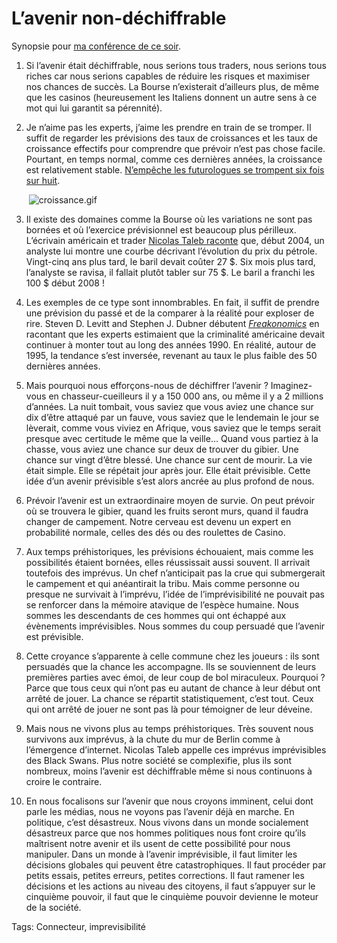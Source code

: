# L’avenir non-déchiffrable

Synopsie pour [ma conférence de ce soir](/2008/01/23/alors-peut-on-dechiffrer-l%e2%80%99avenir/).

1. Si l’avenir était déchiffrable, nous serions tous traders, nous serions tous riches car nous serions capables de réduire les risques et maximiser nos chances de succès. La Bourse n’existerait d’ailleurs plus, de même que les casinos (heureusement les Italiens donnent un autre sens à ce mot qui lui garantit sa pérennité).

2. Je n’aime pas les experts, j’aime les prendre en train de se tromper. Il suffit de regarder les prévisions des taux de croissances et les taux de croissance effectifs pour comprendre que prévoir n’est pas chose facile. Pourtant, en temps normal, comme ces dernières années, la croissance est relativement stable. [N’empêche les futurologues se trompent six fois sur huit](http://www.lemonde.fr/web/infog/0,47-0@2-3234,54-954005,0.html).

    ![croissance.gif](https://tcrouzet.com/images_tc/2008/01/croissance.gif)

3. Il existe des domaines comme la Bourse où les variations ne sont pas bornées et où l’exercice prévisionnel est beaucoup plus périlleux. L’écrivain américain et trader [Nicolas Taleb raconte](/2006/07/17/l%e2%80%99irresponsabilite-des-politiques/) que, début 2004, un analyste lui montre une courbe décrivant l’évolution du prix du pétrole. Vingt-cinq ans plus tard, le baril devait coûter 27 $. Six mois plus tard, l’analyste se ravisa, il fallait plutôt tabler sur 75 $. Le baril a franchi les 100 $ début 2008 !

4. Les exemples de ce type sont innombrables. En fait, il suffit de prendre une prévision du passé et de la comparer à la réalité pour exploser de rire. Steven D. Levitt and Stephen J. Dubner débutent [*Freakonomics*](http://www.amazon.com/Freakonomics-Revised-Expanded-Economist-Everything/dp/0061234001) en racontant que les experts estimaient que la criminalité américaine devait continuer à monter tout au long des années 1990. En réalité, autour de 1995, la tendance s’est inversée, revenant au taux le plus faible des 50 dernières années.

5. Mais pourquoi nous efforçons-nous de déchiffrer l’avenir ? Imaginez-vous en chasseur-cueilleurs il y a 150 000 ans, ou même il y a 2 millions d’années. La nuit tombait, vous saviez que vous aviez une chance sur dix d’être attaqué par un fauve, vous saviez que le lendemain le jour se lèverait, comme vous viviez en Afrique, vous saviez que le temps serait presque avec certitude le même que la veille… Quand vous partiez à la chasse, vous aviez une chance sur deux de trouver du gibier. Une chance sur vingt d’être blessé. Une chance sur cent de mourir. La vie était simple. Elle se répétait jour après jour. Elle était prévisible. Cette idée d’un avenir prévisible s’est alors ancrée au plus profond de nous.

6. Prévoir l’avenir est un extraordinaire moyen de survie. On peut prévoir où se trouvera le gibier, quand les fruits seront murs, quand il faudra changer de campement. Notre cerveau est devenu un expert en probabilité normale, celles des dés ou des roulettes de Casino.

7. Aux temps préhistoriques, les prévisions échouaient, mais comme les possibilités étaient bornées, elles réussissait aussi souvent. Il arrivait toutefois des imprévus. Un chef n’anticipait pas la crue qui submergerait le campement et qui anéantirait la tribu. Mais comme personne ou presque ne survivait à l’imprévu, l’idée de l’imprévisibilité ne pouvait pas se renforcer dans la mémoire atavique de l’espèce humaine. Nous sommes les descendants de ces hommes qui ont échappé aux évènements imprévisibles. Nous sommes du coup persuadé que l’avenir est prévisible.

8. Cette croyance s’apparente à celle commune chez les joueurs : ils sont persuadés que la chance les accompagne. Ils se souviennent de leurs premières parties avec émoi, de leur coup de bol miraculeux. Pourquoi ? Parce que tous ceux qui n’ont pas eu autant de chance à leur début ont arrêté de jouer. La chance se répartit statistiquement, c’est tout. Ceux qui ont arrêté de jouer ne sont pas là pour témoigner de leur déveine.

9. Mais nous ne vivons plus au temps préhistoriques. Très souvent nous survivons aux imprévus, à la chute du mur de Berlin comme à l’émergence d’internet. Nicolas Taleb appelle ces imprévus imprévisibles des Black Swans. Plus notre société se complexifie, plus ils sont nombreux, moins l’avenir est déchiffrable même si nous continuons à croire le contraire.

10. En nous focalisons sur l’avenir que nous croyons imminent, celui dont parle les médias, nous ne voyons pas l’avenir déjà en marche. En politique, c’est désastreux. Nous vivons dans un monde socialement désastreux parce que nos hommes politiques nous font croire qu’ils maîtrisent notre avenir et ils usent de cette possibilité pour nous manipuler. Dans un monde à l’avenir imprévisible, il faut limiter les décisions globales qui peuvent être catastrophiques. Il faut procéder par petits essais, petites erreurs, petites corrections. Il faut ramener les décisions et les actions au niveau des citoyens, il faut s’appuyer sur le cinquième pouvoir, il faut que le cinquième pouvoir devienne le moteur de la société.

Tags: Connecteur, imprevisibilité